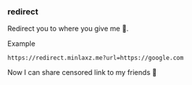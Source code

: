 ### redirect

Redirect you to where you give me 🤪.

Example
```
https://redirect.minlaxz.me?url=https://google.com
```

Now I can share censored link to my friends 🤣
